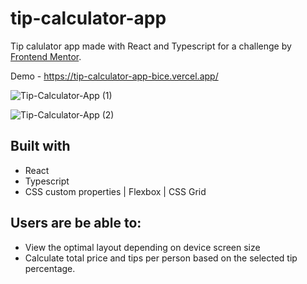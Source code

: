 # tip-calculator-app

Tip calulator app made with React and Typescript for a challenge by [Frontend Mentor](https://www.frontendmentor.io).

Demo - https://tip-calculator-app-bice.vercel.app/

![Tip-Calculator-App (1)](https://user-images.githubusercontent.com/52406809/204490720-78ca5213-a525-425d-a8f3-0930e0bc3765.png)

![Tip-Calculator-App (2)](https://user-images.githubusercontent.com/52406809/204491070-b25ea1b9-09d3-453a-a546-c3f275b50c9d.png)

## Built with

- React
- Typescript
- CSS custom properties | Flexbox | CSS Grid

## Users are be able to:

- View the optimal layout depending on device screen size
- Calculate total price and tips per person based on the selected tip percentage.
